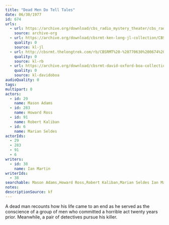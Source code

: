 ```yaml
---
title: "Dead Men Do Tell Tales"
date: 06/30/1977
id: 674
urls: 
  - url: https://archive.org/download/cbs_radio_mystery_theater/cbs_radio_mystery_theater-0651-0700.zip/cbs_radio_mystery_theater-0651-0700%2Fcbsrmt_0674_dead_men_do_tell_tales.mp3
    source: archive-org
  - url: https://archive.org/download/cbsrmt-ken-long-jl-collection/CBSRMT - 770630 0674 Dead Men Do Tell Tales_jl.mp3
    quality: 0
    source: kl-jl
  - url: http://cbsrmt.thelongtrek.com/rb/CBSRMT%20-%20770630%200674%20Dead%20Men%20Do%20Tell%20Tales_WLNH-FM_rb.mp3
    quality: 0
    source: kl-rb
  - url: https://archive.org/download/cbsrmt-david-oxford-boa-collection/CBSRMT-770630-0674-Dead-Men-Do-Tell-Tales-(128-48)_WBBM-JE-{BoA}.mp3
    quality: 0
    source: kl-davidoboa
audioQuality: 0
tags: 
multipart: 0
actors:  
  - id: 29
    name: Mason Adams  
  - id: 283
    name: Howard Ross  
  - id: 91
    name: Robert Kaliban  
  - id: 6
    name: Marian Seldes
actorIds:  
  - 29  
  - 283  
  - 91  
  - 6
writers:  
  - id: 38
    name: Ian Martin
writerIds:  
  - 38
searchable: Mason Adams,Howard Ross,Robert Kaliban,Marian Seldes Ian Martin
notes: 
descriptionSource: kf
---
```

A dead man recounts how his life came to an end as he served as the conscience of a group of men who committed a horrible act twenty years prior. Meanwhile, a pair of detectives pursue his killer.
